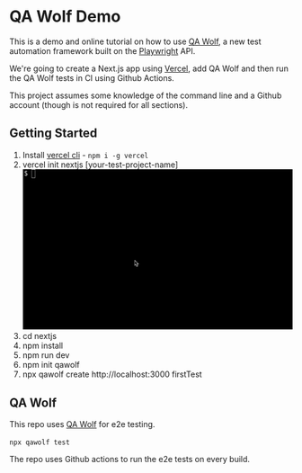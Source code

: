 # QA Wolf Demo

This is a demo and online tutorial on how to use [QA Wolf](https://qawolf.com), a new test automation framework built on the [Playwright](https://playwright.dev/) API.

We're going to create a Next.js app using [Vercel](https://vercel.com/download), add QA Wolf and then run the QA Wolf tests in CI using Github Actions.

This project assumes some knowledge of the command line and a Github account (though is not required for all sections).

## Getting Started

1. Install [vercel cli](https://vercel.com/download) - `npm i -g vercel` 
2. vercel init nextjs [your-test-project-name]
![](vercel-init.gif)
3. cd nextjs
4. npm install
5. npm run dev
6. npm init qawolf
7. npx qawolf create http://localhost:3000 firstTest

## QA Wolf

This repo uses [QA Wolf](https://docs.qawolf.com/docs/what_is_qa_wolf) for e2e testing.

`npx qawolf test`

The repo uses Github actions to run the e2e tests on every build.
